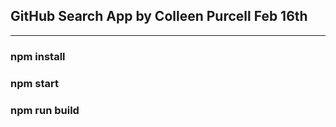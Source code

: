 ## GitHub Search App by Colleen Purcell Feb 16th
-------
### npm install
### npm start
### npm run build